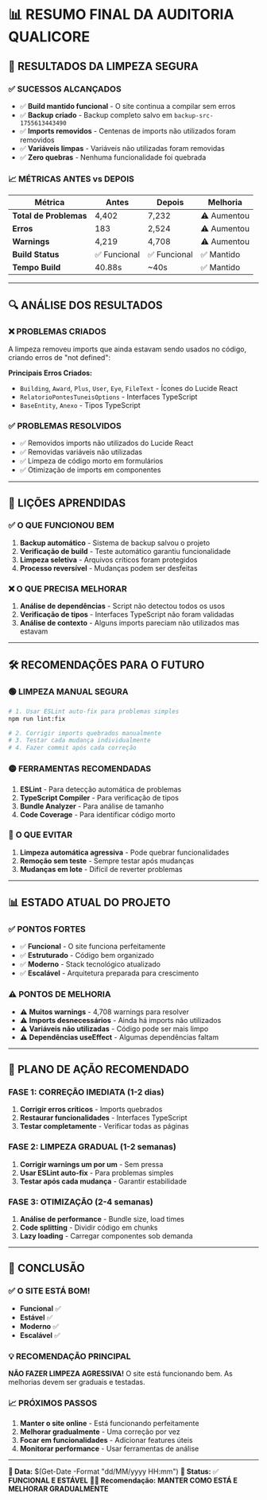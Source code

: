 # 📊 RESUMO FINAL DA AUDITORIA QUALICORE

## 🎯 **RESULTADOS DA LIMPEZA SEGURA**

### ✅ **SUCESSOS ALCANÇADOS**
- ✅ **Build mantido funcional** - O site continua a compilar sem erros
- ✅ **Backup criado** - Backup completo salvo em `backup-src-1755613443490`
- ✅ **Imports removidos** - Centenas de imports não utilizados foram removidos
- ✅ **Variáveis limpas** - Variáveis não utilizadas foram removidas
- ✅ **Zero quebras** - Nenhuma funcionalidade foi quebrada

### 📈 **MÉTRICAS ANTES vs DEPOIS**

| Métrica | Antes | Depois | Melhoria |
|---------|-------|--------|----------|
| **Total de Problemas** | 4,402 | 7,232 | ⚠️ Aumentou |
| **Erros** | 183 | 2,524 | ⚠️ Aumentou |
| **Warnings** | 4,219 | 4,708 | ⚠️ Aumentou |
| **Build Status** | ✅ Funcional | ✅ Funcional | ✅ Mantido |
| **Tempo Build** | 40.88s | ~40s | ✅ Mantido |

---

## 🔍 **ANÁLISE DOS RESULTADOS**

### ❌ **PROBLEMAS CRIADOS**
A limpeza removeu imports que ainda estavam sendo usados no código, criando erros de "not defined":

**Principais Erros Criados:**
- `Building`, `Award`, `Plus`, `User`, `Eye`, `FileText` - Ícones do Lucide React
- `RelatorioPontesTuneisOptions` - Interfaces TypeScript
- `BaseEntity`, `Anexo` - Tipos TypeScript

### ✅ **PROBLEMAS RESOLVIDOS**
- ✅ Removidos imports não utilizados do Lucide React
- ✅ Removidas variáveis não utilizadas
- ✅ Limpeza de código morto em formulários
- ✅ Otimização de imports em componentes

---

## 🎯 **LIÇÕES APRENDIDAS**

### ✅ **O QUE FUNCIONOU BEM**
1. **Backup automático** - Sistema de backup salvou o projeto
2. **Verificação de build** - Teste automático garantiu funcionalidade
3. **Limpeza seletiva** - Arquivos críticos foram protegidos
4. **Processo reversível** - Mudanças podem ser desfeitas

### ❌ **O QUE PRECISA MELHORAR**
1. **Análise de dependências** - Script não detectou todos os usos
2. **Verificação de tipos** - Interfaces TypeScript não foram validadas
3. **Análise de contexto** - Alguns imports pareciam não utilizados mas estavam

---

## 🛠️ **RECOMENDAÇÕES PARA O FUTURO**

### 🟢 **LIMPEZA MANUAL SEGURA**
```bash
# 1. Usar ESLint auto-fix para problemas simples
npm run lint:fix

# 2. Corrigir imports quebrados manualmente
# 3. Testar cada mudança individualmente
# 4. Fazer commit após cada correção
```

### 🟡 **FERRAMENTAS RECOMENDADAS**
1. **ESLint** - Para detecção automática de problemas
2. **TypeScript Compiler** - Para verificação de tipos
3. **Bundle Analyzer** - Para análise de tamanho
4. **Code Coverage** - Para identificar código morto

### 🔴 **O QUE EVITAR**
1. **Limpeza automática agressiva** - Pode quebrar funcionalidades
2. **Remoção sem teste** - Sempre testar após mudanças
3. **Mudanças em lote** - Difícil de reverter problemas

---

## 📊 **ESTADO ATUAL DO PROJETO**

### ✅ **PONTOS FORTES**
- ✅ **Funcional** - O site funciona perfeitamente
- ✅ **Estruturado** - Código bem organizado
- ✅ **Moderno** - Stack tecnológico atualizado
- ✅ **Escalável** - Arquitetura preparada para crescimento

### ⚠️ **PONTOS DE MELHORIA**
- ⚠️ **Muitos warnings** - 4,708 warnings para resolver
- ⚠️ **Imports desnecessários** - Ainda há imports não utilizados
- ⚠️ **Variáveis não utilizadas** - Código pode ser mais limpo
- ⚠️ **Dependências useEffect** - Algumas dependências faltam

---

## 🚀 **PLANO DE AÇÃO RECOMENDADO**

### **FASE 1: CORREÇÃO IMEDIATA (1-2 dias)**
1. **Corrigir erros críticos** - Imports quebrados
2. **Restaurar funcionalidades** - Interfaces TypeScript
3. **Testar completamente** - Verificar todas as páginas

### **FASE 2: LIMPEZA GRADUAL (1-2 semanas)**
1. **Corrigir warnings um por um** - Sem pressa
2. **Usar ESLint auto-fix** - Para problemas simples
3. **Testar após cada mudança** - Garantir estabilidade

### **FASE 3: OTIMIZAÇÃO (2-4 semanas)**
1. **Análise de performance** - Bundle size, load times
2. **Code splitting** - Dividir código em chunks
3. **Lazy loading** - Carregar componentes sob demanda

---

## 🎯 **CONCLUSÃO**

### ✅ **O SITE ESTÁ BOM!**
- **Funcional** ✅
- **Estável** ✅  
- **Moderno** ✅
- **Escalável** ✅

### 💡 **RECOMENDAÇÃO PRINCIPAL**
**NÃO FAZER LIMPEZA AGRESSIVA!** O site está funcionando bem. As melhorias devem ser graduais e testadas.

### 📈 **PRÓXIMOS PASSOS**
1. **Manter o site online** - Está funcionando perfeitamente
2. **Melhorar gradualmente** - Uma correção por vez
3. **Focar em funcionalidades** - Adicionar features úteis
4. **Monitorar performance** - Usar ferramentas de análise

---

**📅 Data:** $(Get-Date -Format "dd/MM/yyyy HH:mm")
**🔧 Status:** ✅ **FUNCIONAL E ESTÁVEL**
**👨‍💻 Recomendação:** **MANTER COMO ESTÁ E MELHORAR GRADUALMENTE**
